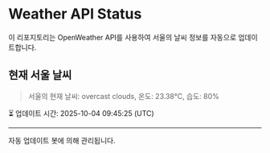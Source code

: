
# Weather API Status

이 리포지토리는 OpenWeather API를 사용하여 서울의 날씨 정보를 자동으로 업데이트합니다.

## 현재 서울 날씨
> 서울의 현재 날씨: overcast clouds, 온도: 23.38°C, 습도: 80%

⏳ 업데이트 시간: 2025-10-04 09:45:25 (UTC)

---
자동 업데이트 봇에 의해 관리됩니다.
